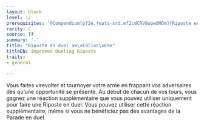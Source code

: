 ```yaml
---
layout: block
level: 12
prerequisites: '@Compendium[pf2e.feats-srd.mf2cdCRV8uowOMOm]{Riposte en duel}'
rarity: C
source: ??
summary: '-'
title: "Riposte en duel am\xE9lior\xE9e"
titleEN: Improved Dueling Riposte
traits:
- general

---
```


<p>Vous faites virevolter et tournoyer votre arme en frappant vos adversaires dès qu’une opportunité se présente. Au début de chacun de vos tours, vous gagnez une réaction supplémentaire que vous pouvez utiliser uniquement pour faire une Riposte en duel. Vous pouvez utiliser cette réaction supplémentaire, même si vous ne bénéficiez pas des avantages de la Parade en duel.</p>